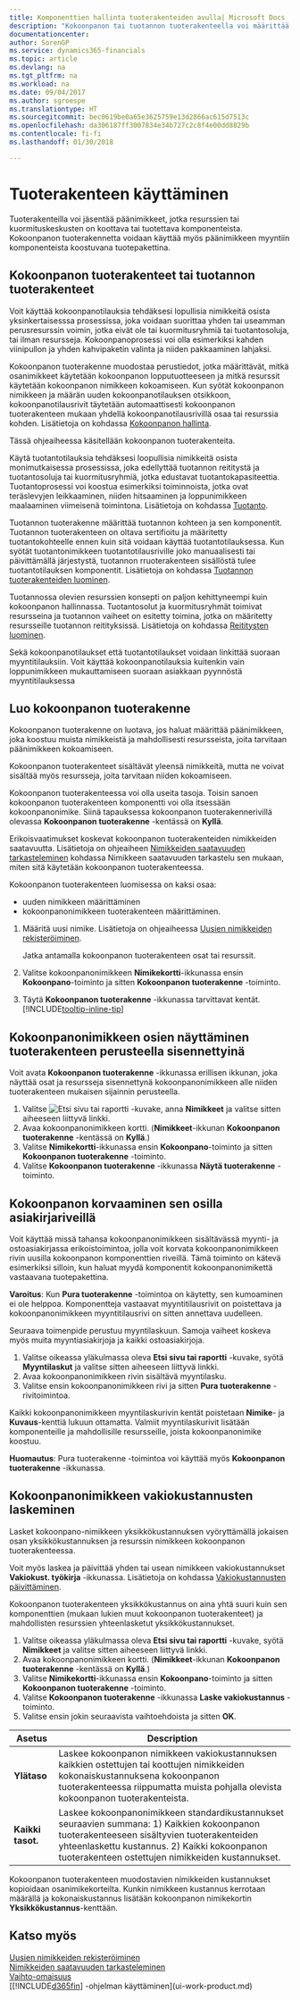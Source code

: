 ```yaml
---
title: Komponenttien hallinta tuoterakenteiden avulla| Microsoft Docs
description: "Kokoonpanon tai tuotannon tuoterakenteella voi määrittää komponentit tai resurssit, joita tarvitaan kyseisen tuoterakenteen nimikkeen kokoamiseen."
documentationcenter: 
author: SorenGP
ms.service: dynamics365-financials
ms.topic: article
ms.devlang: na
ms.tgt_pltfrm: na
ms.workload: na
ms.date: 09/04/2017
ms.author: sgroespe
ms.translationtype: HT
ms.sourcegitcommit: bec0619be0a65e3625759e13d2866ac615d7513c
ms.openlocfilehash: da306187ff3007834e34b727c2c8f4e00dd8829b
ms.contentlocale: fi-fi
ms.lasthandoff: 01/30/2018

---
```

# <a name="work-with-bills-of-material"></a>Tuoterakenteen käyttäminen
Tuoterakenteilla voi jäsentää päänimikkeet, jotka resurssien tai kuormituskeskusten on koottava tai tuotettava komponenteista. Kokoonpanon tuoterakennetta voidaan käyttää myös päänimikkeen myyntiin komponenteista koostuvana tuotepakettina.

## <a name="assembly-boms-or-production-boms"></a>Kokoonpanon tuoterakenteet tai tuotannon tuoterakenteet
Voit käyttää kokoonpanotilauksia tehdäksesi lopullisia nimikkeitä osista yksinkertaisesssa prosessissa, joka voidaan suorittaa yhden tai useamman perusresurssin voimin, jotka eivät ole tai kuormitusryhmiä tai tuotantosoluja, tai ilman resursseja. Kokoonpanoprosessi voi olla esimerkiksi kahden viinipullon ja yhden kahvipaketin valinta ja niiden pakkaaminen lahjaksi.  

Kokoonpanon tuoterakenne muodostaa perustiedot, jotka määrittävät, mitkä osanimikkeet käytetään kokoonpanon lopputuotteeseen ja mitkä resurssit käytetään kokoonpanon nimikkeen kokoamiseen. Kun syötät kokoonpanon nimikkeen ja määrän uuden kokoonpanotilauksen otsikkoon, kokoonpanotilausrivit täytetään automaattisesti kokoonpanon tuoterakenteen mukaan yhdellä kokoonpanotilausrivillä osaa tai resurssia kohden. Lisätietoja on kohdassa [Kokoonpanon hallinta](assembly-assemble-items.md).

Tässä ohjeaiheessa käsitellään kokoonpanon tuoterakenteita.

Käytä tuotantotilauksia tehdäksesi loopullisia nimikkeitä osista monimutkaisessa prosessissa, joka edellyttää tuotannon reititystä ja tuotantosoluja tai kuormitusryhmiä, jotka edustavat tuotantokapasiteettia. Tuotantoprosessi voi koostua esimerkiksi toiminnoista, jotka ovat teräslevyjen leikkaaminen, niiden hitsaaminen ja loppunimikkeen maalaaminen viimeisenä toimintona. Lisätietoja on kohdassa [Tuotanto](production-manage-manufacturing.md).  

Tuotannon tuoterakenne määrittää tuotannon kohteen ja sen komponentit. Tuotannon tuoterakenteen on oltava sertifioitu ja määritetty tuotantokohteelle ennen kuin sitä voidaan käyttää tuotantotilauksessa. Kun syötät tuotantonimikkeen tuotantotilausriville joko manuaalisesti tai päivittämällä järjestystä, tuotannon rruoterakenteen sisällöstä tulee tuotantotilauksen komponentit. Lisätietoja on kohdassa [Tuotannon tuoterakenteiden luominen](production-how-to-create-production-boms.md).  

Tuotannossa olevien resurssien konsepti on paljon kehittyneempi kuin kokoonpanon hallinnassa. Tuotantosolut ja kuormitusryhmät toimivat resursseina ja tuotannon vaiheet on esitetty toimina, jotka on määritetty resursseille tuotannon reitityksissä. Lisätietoja on kohdassa [Reititysten luominen](production-how-to-create-routings.md).

Sekä kokoonpanotilaukset että tuotantotilaukset voidaan linkittää suoraan myyntitilauksiin. Voit käyttää kokoonpanotilauksia kuitenkin vain loppunimikkeen mukauttamiseen suoraan asiakkaan pyynnöstä myyntitilauksessa

## <a name="to-create-an-assembly-bom"></a>Luo kokoonpanon tuoterakenne
Kokoonpanon tuoterakenne on luotava, jos haluat määrittää päänimikkeen, joka koostuu muista nimikkeistä ja mahdollisesti resursseista, joita tarvitaan päänimikkeen kokoamiseen.  

Kokoonpanon tuoterakenteet sisältävät yleensä nimikkeitä, mutta ne voivat sisältää myös resursseja, joita tarvitaan niiden kokoamiseen.

Kokoonpanon tuoterakenteessa voi olla useita tasoja. Toisin sanoen kokoonpanon tuoterakenteen komponentti voi olla itsessään kokoonpanonimike. Siinä tapauksessa kokoonpanon tuoterakennerivillä olevassa **Kokoonpanon tuoterakenne** -kentässä on **Kyllä**.

Erikoisvaatimukset koskevat kokoonpanon tuoterakenteiden nimikkeiden saatavuutta. Lisätietoja on ohjeaiheen [Nimikkeiden saatavuuden tarkasteleminen](inventory-how-availability-overview.md) kohdassa Nimikkeen saatavuuden tarkastelu sen mukaan, miten sitä käytetään kokoonpanon tuoterakenteessa.

Kokoonpanon tuoterakenteen luomisessa on kaksi osaa:
- uuden nimikkeen määrittäminen
- kokoonpanonimikkeen tuoterakenteen määrittäminen.

1. Määritä uusi nimike. Lisätietoja on ohjeaiheessa [Uusien nimikkeiden rekisteröiminen](inventory-how-register-new-items.md).

    Jatka antamalla kokoonpanon tuoterakenteen osat tai resurssit.  
2. Valitse kokoonpanonimikkeen **Nimikekortti**-ikkunassa ensin **Kokoonpano**-toiminto ja sitten **Kokoonpanon tuoterakenne** -toiminto.
3. Täytä **Kokoonpanon tuoterakenne** -ikkunassa tarvittavat kentät. [!INCLUDE[tooltip-inline-tip](includes/tooltip-inline-tip_md.md)]

## <a name="to-view-the-components-of-an-assembly-item-indented-according-to-the-bom-structure"></a>Kokoonpanonimikkeen osien näyttäminen tuoterakenteen perusteella sisennettyinä
Voit avata **Kokoonpanon tuoterakenne** -ikkunassa erillisen ikkunan, joka näyttää osat ja resursseja sisennettynä kokoonpanonimikkeen alle niiden tuoterakenteen mukaisen sijainnin perusteella.

1. Valitse ![Etsi sivu tai raportti](media/ui-search/search_small.png "Etsi sivu tai raportti -kuvake") -kuvake, anna **Nimikkeet** ja valitse sitten aiheeseen liittyvä linkki.
2. Avaa kokoonpanonimikkeen kortti. (**Nimikkeet**-ikkunan **Kokoonpanon tuoterakenne** -kentässä on **Kyllä**.)
3. Valitse **Nimikekortti**-ikkunassa ensin **Kokoonpano**-toiminto ja sitten **Kokoonpanon tuoterakenne** -toiminto.
4. Valitse **Kokoonpanon tuoterakenne** -ikkunassa **Näytä tuoterakenne** -toiminto.

## <a name="to-replace-the-assembly-item-with-its-components-on-document-lines"></a>Kokoonpanon korvaaminen sen osilla asiakirjariveillä
Voit käyttää missä tahansa kokoonpanonimikkeen sisältävässä myynti- ja ostoasiakirjassa erikoistoimintoa, jolla voit korvata kokoonpanonimikkeen rivin uusilla kokoonpanon komponenttien riveillä. Tämä toiminto on kätevä esimerkiksi silloin, kun haluat myydä komponentit kokoonpanonimikettä vastaavana tuotepakettina.

**Varoitus**: Kun **Pura tuoterakenne** -toimintoa on käytetty, sen kumoaminen ei ole helppoa. Komponentteja vastaavat myyntitilausrivit on poistettava ja kokoonpanonimikkeen myyntitilausrivi on sitten annettava uudelleen.

Seuraava toimenpide perustuu myyntilaskuun. Samoja vaiheet koskeva myös muita myyntiasiakirjoja ja kaikki ostoasiakirjoja.

1. Valitse oikeassa yläkulmassa oleva **Etsi sivu tai raportti** -kuvake, syötä **Myyntilaskut** ja valitse sitten aiheeseen liittyvä linkki.
2. Avaa kokoonpanonimikkeen rivin sisältävä myyntilasku.
3. Valitse ensin kokoonpanonimikkeen rivi ja sitten **Pura tuoterakenne** -rivitoimintoa.

Kaikki kokoonpanonimikkeen myyntilaskurivin kentät poistetaan **Nimike**- ja **Kuvaus**-kenttiä lukuun ottamatta. Valmiit myyntilaskurivit lisätään komponenteille ja mahdollisille resursseille, joista kokoonpanonimike koostuu.

**Huomautus**: Pura tuoterakenne -toimintoa voi käyttää myös **Kokoonpanon tuoterakenne** -ikkunassa.

## <a name="to-calculate-the-standard-cost-of-an-assembly-item"></a>Kokoonpanonimikkeen vakiokustannusten laskeminen
Lasket kokoonpano-nimikkeen yksikkökustannuksen vyöryttämällä jokaisen osan yksikkökustannuksen ja resurssin nimikkeen kokoonpanon tuoterakenteessa.

Voit myös laskea ja päivittää yhden tai usean nimikkeen vakiokustannukset **Vakiokust. työkirja** -ikkunassa. Lisätietoja on kohdassa [Vakiokustannusten päivittäminen](finance-how-to-update-standard-costs.md).  

Kokoonpanon tuoterakenteen yksikkökustannus on aina yhtä suuri kuin sen komponenttien (mukaan lukien muut kokoonpanon tuoterakenteet) ja mahdollisten resurssien yhteenlasketut yksikkökustannukset.

1. Valitse oikeassa yläkulmassa oleva **Etsi sivu tai raportti** -kuvake, syötä **Nimikkeet** ja valitse sitten aiheeseen liittyvä linkki.
2. Avaa kokoonpanonimikkeen kortti. (**Nimikkeet**-ikkunan **Kokoonpanon tuoterakenne** -kentässä on **Kyllä**.)
3. Valitse **Nimikekortti**-ikkunassa ensin **Kokoonpano**-toiminto ja sitten **Kokoonpanon tuoterakenne** -toiminto.
4. Valitse **Kokoonpanon tuoterakenne** -ikkunassa **Laske vakiokustannus** -toiminto.
5. Valitse ensin jokin seuraavista vaihtoehdoista ja sitten **OK**.

|Asetus |Description |
|-------|------------|
|**Ylätaso**|Laskee kokoonpanon nimikkeen vakiokustannuksen kaikkien ostettujen tai koottujen nimikkeiden kokonaiskustannuksena kokoonpanon tuoterakenteessa riippumatta muista pohjalla olevista kokoonpanon tuoterakenteista.|
|**Kaikki tasot.**|Laskee kokoonpanonimikkeen standardikustannukset seuraavien summana: 1) Kaikkien kokoonpanon tuoterakenteeseen sisältyvien tuoterakenteiden yhteenlaskettu kustannus. 2) Kaikki kokoonpanon tuoterakenteen ostettujen nimikkeiden kustannukset.|



Kokoonpanon tuoterakenteen muodostavien nimikkeiden kustannukset kopioidaan osanimikekorteilta. Kunkin nimikkeen kustannus kerrotaan määrällä ja kokonaiskustannus lisätään kokoonpanon nimikekortin **Yksikkökustannus**-kenttään.

## <a name="see-also"></a>Katso myös
[Uusien nimikkeiden rekisteröiminen](inventory-how-register-new-items.md)  
[Nimikkeiden saatavuuden tarkasteleminen](inventory-how-availability-overview.md)     
[Vaihto-omaisuus](inventory-manage-inventory.md)  
[[!INCLUDE[d365fin](includes/d365fin_md.md)] -ohjelman käyttäminen](ui-work-product.md)

